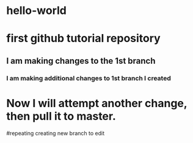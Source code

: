 # hello-world
# first github tutorial repository
## I am making changes to the 1st branch
### I am making additional changes to 1st branch I created
# Now I will attempt another change, then pull it to master.

#repeating creating new branch to edit


